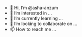 - 👋 Hi, I’m @asha-anzum
- 👀 I’m interested in ...
- 🌱 I’m currently learning ...
- 💞️ I’m looking to collaborate on ...
- 📫 How to reach me ...

<!---
asha-anzum/asha-anzum is a ✨ special ✨ repository because its `README.md` (this file) appears on your GitHub profile.
You can click the Preview link to take a look at your changes.
--->
